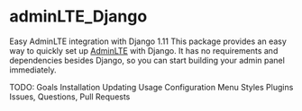 # adminLTE_Django
Easy AdminLTE integration with Django 1.11
This package provides an easy way to quickly set up [AdminLTE](https://almsaeedstudio.com) with Django. It has no requirements and dependencies besides Django, so you can start building your admin panel immediately. 

TODO:
Goals
Installation
Updating
Usage
Configuration
  Menu
  Styles
  Plugins
Issues, Questions, Pull Requests
